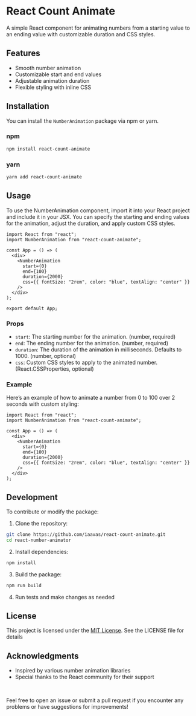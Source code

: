 # React Count Animate

A simple React component for animating numbers from a starting value to an ending value with customizable duration and CSS styles.

## Features

- Smooth number animation
- Customizable start and end values
- Adjustable animation duration
- Flexible styling with inline CSS

## Installation

You can install the `NumberAnimation` package via npm or yarn.

### npm

```bash
npm install react-count-animate
```

### yarn

```bash
yarn add react-count-animate
```

## Usage

To use the NumberAnimation component, import it into your React project and include it in your JSX. You can specify the starting and ending values for the animation, adjust the duration, and apply custom CSS styles.

```tsx
import React from "react";
import NumberAnimation from "react-count-animate";

const App = () => (
  <div>
    <NumberAnimation
      start={0}
      end={100}
      duration={2000}
      css={{ fontSize: "2rem", color: "blue", textAlign: "center" }}
    />
  </div>
);

export default App;
```

### Props

- `start`: The starting number for the animation. (number, required)
- `end`: The ending number for the animation. (number, required)
- `duration`: The duration of the animation in milliseconds. Defaults to 1000. (number, optional)
- `css`: Custom CSS styles to apply to the animated number. (React.CSSProperties, optional)

### Example

Here’s an example of how to animate a number from 0 to 100 over 2 seconds with custom styling:

```tsx
import React from "react";
import NumberAnimation from "react-count-animate";

const App = () => (
  <div>
    <NumberAnimation
      start={0}
      end={100}
      duration={2000}
      css={{ fontSize: "2rem", color: "blue", textAlign: "center" }}
    />
  </div>
);
```

## Development

To contribute or modify the package:

1. Clone the repository:

```bash
git clone https://github.com/iaavas/react-count-animate.git
cd react-number-animator
```

2. Install dependencies:

```bash
npm install
```

3. Build the package:

```bash
npm run build
```

4. Run tests and make changes as needed

## License

This project is licensed under the [MIT License]('https://github.com/iaavas/react-count-animate/blob/master/LICENSE'). See the LICENSE file for details

## Acknowledgments

- Inspired by various number animation libraries
- Special thanks to the React community for their support

<br/>

Feel free to open an issue or submit a pull request if you encounter any problems or have suggestions for improvements!

